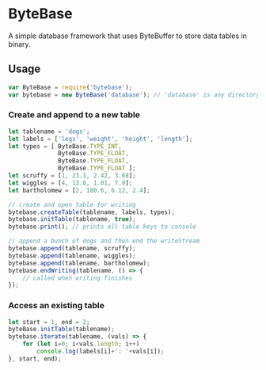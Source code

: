 # ByteBase
A simple database framework that uses ByteBuffer to store data tables in binary.

## Usage
```javascript
var ByteBase = require('bytebase');
var bytebase = new ByteBase('database'); // 'database' is any directory name
```

### Create and append to a new table
```javascript
let tablename = 'dogs';
let labels = ['legs', 'weight', 'height', 'length'];
let types = [ ByteBase.TYPE_INT,
              ByteBase.TYPE_FLOAT,
              ByteBase.TYPE_FLOAT,
              ByteBase.TYPE_FLOAT ];
let scruffy = [1, 23.1, 2.42, 3.68];
let wiggles = [4, 13.6, 1.01, 7.9];
let bartholomew = [2, 180.6, 6.12, 2.4];

// create and open table for writing
bytebase.createTable(tablename, labels, types);
bytebase.initTable(tablename, true);
bytebase.print(); // prints all table keys to console

// append a bunch of dogs and then end the writeStream
bytebase.append(tablename, scruffy);
bytebase.append(tablename, wiggles);
bytebase.append(tablename, bartholomew);
bytebase.endWriting(tablename, () => {
    // called when writing finishes
});
```

### Access an existing table
```javascript
let start = 1, end = 2;
byteBase.initTable(tablename);
bytebase.iterate(tablename, (vals) => {
    for (let i=0; i<vals.length; i++)
        console.log(labels[i]+': '+vals[i]);
}, start, end);
```
